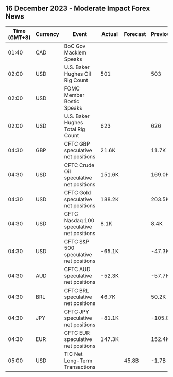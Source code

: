 ## 16 December 2023 - Moderate Impact Forex News

| Time (GMT+8) | Currency | Event | Actual | Forecast | Previous |
|------|----------|-------|--------|----------|----------|
| 01:40 | CAD | BoC Gov Macklem Speaks |  |  |  |
| 02:00 | USD | U.S. Baker Hughes Oil Rig Count | 501 |  | 503 |
| 02:00 | USD | FOMC Member Bostic Speaks |  |  |  |
| 02:00 | USD | U.S. Baker Hughes Total Rig Count | 623 |  | 626 |
| 04:30 | GBP | CFTC GBP speculative net positions | 21.6K |  | 11.7K |
| 04:30 | USD | CFTC Crude Oil speculative net positions | 151.6K |  | 169.0K |
| 04:30 | USD | CFTC Gold speculative net positions | 188.2K |  | 203.5K |
| 04:30 | USD | CFTC Nasdaq 100 speculative net positions | 8.1K |  | 8.4K |
| 04:30 | USD | CFTC S&P 500 speculative net positions | -65.1K |  | -47.3K |
| 04:30 | AUD | CFTC AUD speculative net positions | -52.3K |  | -57.7K |
| 04:30 | BRL | CFTC BRL speculative net positions | 46.7K |  | 50.2K |
| 04:30 | JPY | CFTC JPY speculative net positions | -81.1K |  | -105.0K |
| 04:30 | EUR | CFTC EUR speculative net positions | 147.3K |  | 152.4K |
| 05:00 | USD | TIC Net Long-Term Transactions |  | 45.8B | -1.7B |
